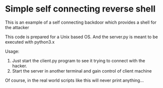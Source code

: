 # Simple self connecting reverse shell
This is an example of a self connecting backdoor which provides a shell for the attacker

This code is prepared for a Unix based OS. And the server.py is meant to be executed with python3.x

Usage:
1. Just start the client.py program to see it trying to connect with the hacker.
2. Start the server in another terminal and gain control of client machine

Of course, in the real world scripts like this will never print anything...
